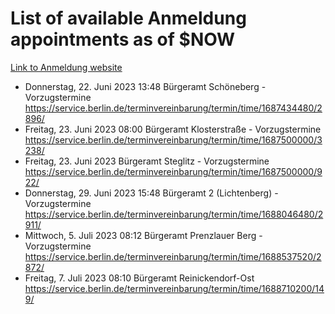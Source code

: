 # List of available Anmeldung appointments as of $NOW
[Link to Anmeldung website](https://service.berlin.de/terminvereinbarung/termin/tag.php?termin=1&anliegen[]=120686&dienstleisterlist=122210,122217,327316,122219,327312,122227,327314,122231,327346,122243,327348,122254,122252,329742,122260,329745,122262,329748,122271,327278,122273,327274,122277,327276,330436,122280,327294,122282,327290,122284,327292,122291,327270,122285,327266,122286,327264,122296,327268,150230,329760,122297,327286,122294,327284,122312,329763,122314,329775,122304,327330,122311,327334,122309,327332,317869,122281,327352,122279,329772,122283,122276,327324,122274,327326,122267,329766,122246,327318,122251,327320,122257,327322,122208,327298,122226,327300&herkunft=http%3A%2F%2Fservice.berlin.de%2Fdienstleistung%2F120686%2F)
- Donnerstag, 22. Juni 2023 13:48 Bürgeramt Schöneberg - Vorzugstermine https://service.berlin.de/terminvereinbarung/termin/time/1687434480/2896/
- Freitag, 23. Juni 2023 08:00 Bürgeramt Klosterstraße - Vorzugstermine https://service.berlin.de/terminvereinbarung/termin/time/1687500000/3238/
- Freitag, 23. Juni 2023  Bürgeramt Steglitz - Vorzugstermine https://service.berlin.de/terminvereinbarung/termin/time/1687500000/922/
- Donnerstag, 29. Juni 2023 15:48 Bürgeramt 2 (Lichtenberg) - Vorzugstermine https://service.berlin.de/terminvereinbarung/termin/time/1688046480/2911/
- Mittwoch, 5. Juli 2023 08:12 Bürgeramt Prenzlauer Berg - Vorzugstermine https://service.berlin.de/terminvereinbarung/termin/time/1688537520/2872/
- Freitag, 7. Juli 2023 08:10 Bürgeramt Reinickendorf-Ost https://service.berlin.de/terminvereinbarung/termin/time/1688710200/149/
